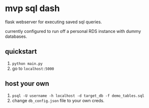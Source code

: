 # mvp sql dash

flask webserver for executing saved sql queries.

currently configured to run off a personal RDS instance with dummy databases.

## quickstart

1. `python main.py`
2. go to `localhost:5000`

## host your own

1. `psql -U username -h localhost -d target_db -f demo_tables.sql`
2. change `db_config.json` file to your own creds.

